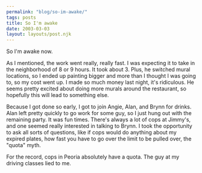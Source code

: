 ```yaml
---
permalink: "blog/so-im-awake/"
tags: posts
title: So I'm awake
date: 2003-03-03
layout: layouts/post.njk
---
```


So I'm awake now. 

As I mentioned, the work went really, really fast. I was expecting it to take in the neighborhood of 8 or 9 hours. It took about 3. Plus, he switched mural locations, so I ended up painting bigger and more than I thought I was going to, so my cost went up. I made so much money last night, it's ridiculous. He seems pretty excited about doing more murals around the restaurant, so hopefully this will lead to something else.

Because I got done so early, I got to join Angie, Alan, and Brynn for drinks. Alan left pretty quickly to go work for some guy, so I just hung out with the remaining party. It was fun times. There's always a lot of cops at Jimmy's, and one seemed really interested in talking to Brynn. I took the opportunity to ask all sorts of questions, like if cops would do anything about my expired plates, how fast you have to go over the limit to be pulled over, the "quota" myth. 

For the record, cops in Peoria absolutely have a quota. The guy at my driving classes lied to me.